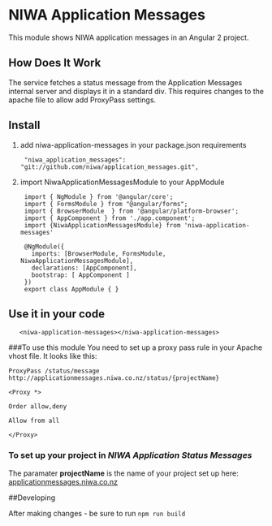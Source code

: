 # NIWA Application Messages

This  module shows NIWA application messages in an Angular 2 project.

## How Does It Work

The service fetches a status message from the Application Messages internal server and displays it in a standard div. This requires changes to the apache file to allow add ProxyPass settings.



## Install

1. add niwa-application-messages in your package.json requirements

        "niwa_application_messages": "git://github.com/niwa/application_messages.git",

2. import NiwaApplicationMessagesModule to your AppModule

        import { NgModule } from '@angular/core';
        import { FormsModule } from "@angular/forms";
        import { BrowserModule  } from '@angular/platform-browser';
        import { AppComponent } from './app.component';
        import {NiwaApplicationMessagesModule} from 'niwa-application-messages'

        @NgModule({
          imports: [BrowserModule, FormsModule, NiwaApplicationMessagesModule],
          declarations: [AppComponent],
          bootstrap: [ AppComponent ]
        })
        export class AppModule { }

## Use it in your code


       <niwa-application-messages></niwa-application-messages>


###To use this module
You need to set up a proxy pass rule in your Apache vhost file. It looks like this:
```
ProxyPass /status/message http://applicationmessages.niwa.co.nz/status/{projectName}
```

```
<Proxy *>

Order allow,deny

Allow from all

</Proxy>
```

### To set up your project in *NIWA Application Status Messages*

The paramater **projectName** is the name of your project set up here:
[applicationmessages.niwa.co.nz](applicationmessages.niwa.co.nz)


##Developing

After making changes - be sure to run `npm run build`
